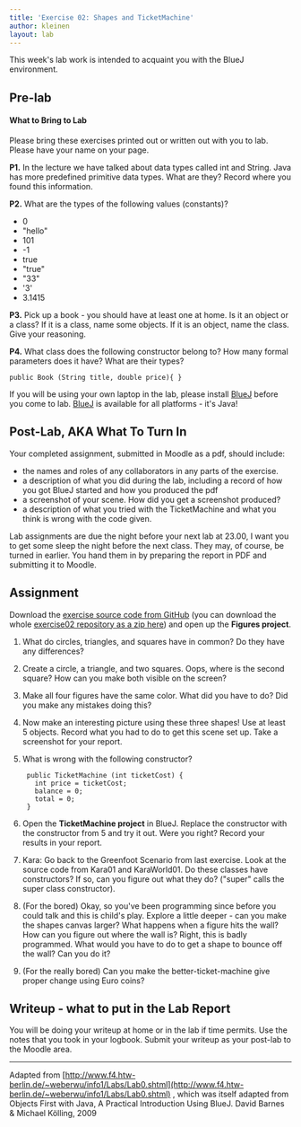 ```yaml
---
title: 'Exercise 02: Shapes and TicketMachine'
author: kleinen
layout: lab
---
```


This week's lab work is intended to acquaint you with the BlueJ environment.

## Pre-lab

#### What to Bring to Lab

Please bring these exercises printed out or written out with you to lab. Please have your name on your page.

**P1.** In the lecture we have talked about data types called int and String. Java has more predefined primitive data types. What are they? Record where you found this information.

**P2.** What are the types of the following values (constants)?

  - 0
  - "hello"
  - 101
  - -1
  - true
  - "true"
  - "33"
  - '3'
  - 3.1415

**P3.** Pick up a book - you should have at least one at home. Is it an object or a class? If it is a class, name some objects. If it is an object, name the class. Give your reasoning.

**P4.** What class does the following constructor belong to? How many formal parameters does it have? What are their types?

    public Book (String title, double price){ }

If you will be using your own laptop in the lab, please install [BlueJ](http://www.bluej.org/) before you come to lab. [BlueJ](http://www.bluej.org/) is available for all platforms - it's Java!

## Post-Lab, AKA What To Turn In

Your completed assignment, submitted in Moodle as a pdf,
should include:

* the names and roles of any collaborators in any parts of the exercise.
* a description of what you did during the lab, including a record of how you got BlueJ started and how you produced the pdf
* a screenshot of your scene. How did you get a screenshot produced?
* a description of what you tried with the TicketMachine and what you think is wrong with the code given.


Lab assignments are due the night before your next lab at 23.00, I want you to get some sleep the night before the next class. They may, of course, be turned in earlier. You hand them in by preparing the report in PDF and submitting it to Moodle.

## Assignment

Download the [exercise source code from GitHub][1] (you can download the whole [exercise02 repository as a zip here][2]) and open up the **Figures project**.

1. What do circles, triangles, and squares have in common? Do they have any differences?

2. Create a circle, a triangle, and two squares. Oops, where is the second square? How can you make both visible on the screen?

3. Make all four figures have the same color. What did you have to do? Did you make any mistakes doing this?
4. Now make an interesting picture using these three shapes! Use at least 5 objects. Record what you had to do to get this scene set up. Take a screenshot for your report.
5. What is wrong with the following constructor?

        public TicketMachine (int ticketCost) {
          int price = ticketCost;
          balance = 0;
          total = 0;
        }

6. Open the **TicketMachine project** in BlueJ. Replace the constructor with the constructor from 5 and try it out. Were you right? Record your results in your report.
7. Kara: Go back to the Greenfoot Scenario from last exercise. Look at the source code from Kara01 and KaraWorld01. Do these classes have constructors? If so, can you figure out what they do? ("super" calls the super class constructor).
8. (For the bored) Okay, so you've been programming since before you could talk and this is child's play. Explore a little deeper - can you make the shapes canvas larger? What happens when a figure hits the wall? How can you figure out where the wall is? Right, this is badly programmed. What would you have to do to get a shape to bounce off the wall? Can you do it?
9. (For the really bored) Can you make the better-ticket-machine give proper change using Euro coins?

## Writeup - what to put in the Lab Report

You will be doing your writeup at home or in the lab if time permits. Use the notes that you took in your logbook. Submit your writeup as your post-lab to the Moodle area.




* * *

Adapted from [http://www.f4.htw-berlin.de/~weberwu/info1/Labs/Lab0.shtml](http://www.f4.htw-berlin.de/~weberwu/info1/Labs/Lab0.shtml) , which was itself adapted from Objects First with Java, A Practical Introduction Using BlueJ. David Barnes & Michael K&ouml;lling, 2009

[1]: https://github.com/htw-imi-info1/exercise02-ws2016
[2]: https://github.com/htw-imi-info1/exercise02-ws2016/zipball/master
